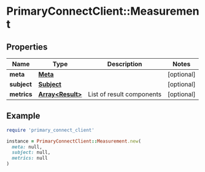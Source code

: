 # PrimaryConnectClient::Measurement

## Properties

| Name | Type | Description | Notes |
| ---- | ---- | ----------- | ----- |
| **meta** | [**Meta**](Meta.md) |  | [optional] |
| **subject** | [**Subject**](Subject.md) |  | [optional] |
| **metrics** | [**Array&lt;Result&gt;**](Result.md) | List of result components | [optional] |

## Example

```ruby
require 'primary_connect_client'

instance = PrimaryConnectClient::Measurement.new(
  meta: null,
  subject: null,
  metrics: null
)
```

